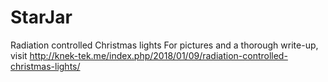 # StarJar
Radiation controlled Christmas lights
For pictures and a thorough write-up, visit http://knek-tek.me/index.php/2018/01/09/radiation-controlled-christmas-lights/ 
